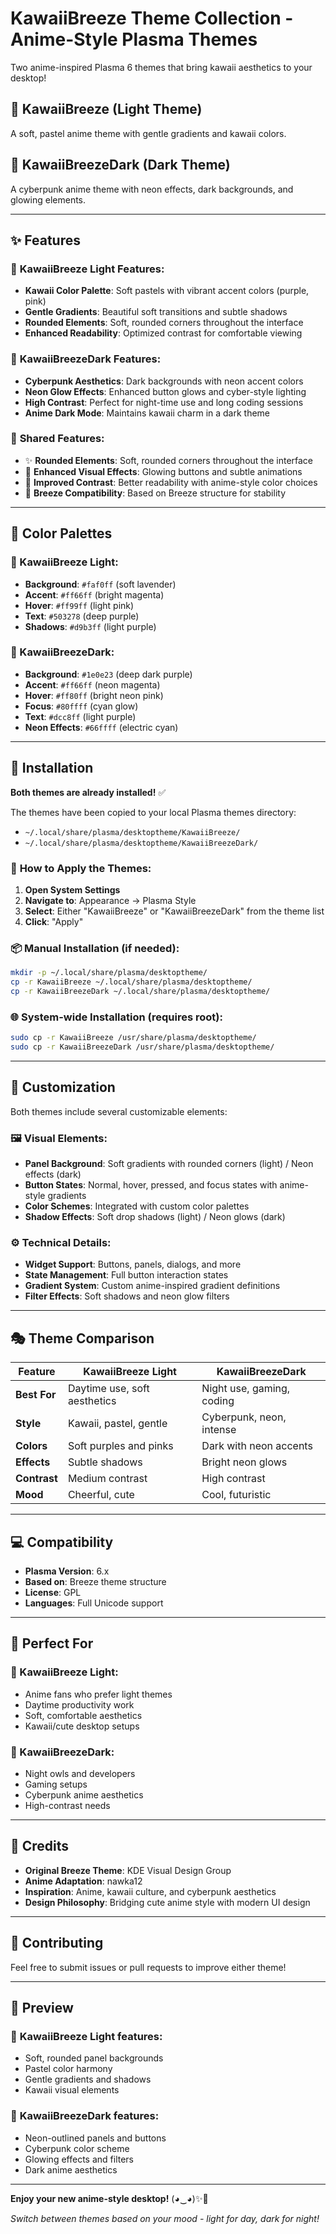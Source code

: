 # KawaiiBreeze Theme Collection - Anime-Style Plasma Themes

Two anime-inspired Plasma 6 themes that bring kawaii aesthetics to your desktop!

## 🌸 KawaiiBreeze (Light Theme)
A soft, pastel anime theme with gentle gradients and kawaii colors.

## 🌙 KawaiiBreezeDark (Dark Theme) 
A cyberpunk anime theme with neon effects, dark backgrounds, and glowing elements.

---

## ✨ Features

### 🌸 **KawaiiBreeze Light Features:**
- **Kawaii Color Palette**: Soft pastels with vibrant accent colors (purple, pink)
- **Gentle Gradients**: Beautiful soft transitions and subtle shadows
- **Rounded Elements**: Soft, rounded corners throughout the interface
- **Enhanced Readability**: Optimized contrast for comfortable viewing

### 🌙 **KawaiiBreezeDark Features:**
- **Cyberpunk Aesthetics**: Dark backgrounds with neon accent colors
- **Neon Glow Effects**: Enhanced button glows and cyber-style lighting
- **High Contrast**: Perfect for night-time use and long coding sessions
- **Anime Dark Mode**: Maintains kawaii charm in a dark theme

### 🎀 **Shared Features:**
- ✨ **Rounded Elements**: Soft, rounded corners throughout the interface
- 💫 **Enhanced Visual Effects**: Glowing buttons and subtle animations
- 🌈 **Improved Contrast**: Better readability with anime-style color choices
- 🎯 **Breeze Compatibility**: Based on Breeze structure for stability

---

## 🎨 Color Palettes

### 🌸 KawaiiBreeze Light:
- **Background**: `#faf0ff` (soft lavender)
- **Accent**: `#ff66ff` (bright magenta) 
- **Hover**: `#ff99ff` (light pink)
- **Text**: `#503278` (deep purple)
- **Shadows**: `#d9b3ff` (light purple)

### 🌙 KawaiiBreezeDark:
- **Background**: `#1e0e23` (deep dark purple)
- **Accent**: `#ff66ff` (neon magenta)
- **Hover**: `#ff80ff` (bright neon pink)
- **Focus**: `#80ffff` (cyan glow)
- **Text**: `#dcc8ff` (light purple)
- **Neon Effects**: `#66ffff` (electric cyan)

---

## 🚀 Installation

**Both themes are already installed!** ✅

The themes have been copied to your local Plasma themes directory:
- `~/.local/share/plasma/desktoptheme/KawaiiBreeze/`
- `~/.local/share/plasma/desktoptheme/KawaiiBreezeDark/`

### 🎯 **How to Apply the Themes:**

1. **Open System Settings**
2. **Navigate to**: Appearance → Plasma Style  
3. **Select**: Either "KawaiiBreeze" or "KawaiiBreezeDark" from the theme list
4. **Click**: "Apply"

### 📦 **Manual Installation (if needed):**
```bash
mkdir -p ~/.local/share/plasma/desktoptheme/
cp -r KawaiiBreeze ~/.local/share/plasma/desktoptheme/
cp -r KawaiiBreezeDark ~/.local/share/plasma/desktoptheme/
```

### 🌐 **System-wide Installation (requires root):**
```bash
sudo cp -r KawaiiBreeze /usr/share/plasma/desktoptheme/
sudo cp -r KawaiiBreezeDark /usr/share/plasma/desktoptheme/
```

---

## 🎨 Customization

Both themes include several customizable elements:

### 🖼️ **Visual Elements:**
- **Panel Background**: Soft gradients with rounded corners (light) / Neon effects (dark)
- **Button States**: Normal, hover, pressed, and focus states with anime-style gradients
- **Color Schemes**: Integrated with custom color palettes
- **Shadow Effects**: Soft drop shadows (light) / Neon glows (dark)

### ⚙️ **Technical Details:**
- **Widget Support**: Buttons, panels, dialogs, and more
- **State Management**: Full button interaction states
- **Gradient System**: Custom anime-inspired gradient definitions
- **Filter Effects**: Soft shadows and neon glow filters

---

## 🎭 Theme Comparison

| Feature | KawaiiBreeze Light | KawaiiBreezeDark |
|---------|-------------------|------------------|
| **Best For** | Daytime use, soft aesthetics | Night use, gaming, coding |
| **Style** | Kawaii, pastel, gentle | Cyberpunk, neon, intense |
| **Colors** | Soft purples and pinks | Dark with neon accents |
| **Effects** | Subtle shadows | Bright neon glows |
| **Contrast** | Medium contrast | High contrast |
| **Mood** | Cheerful, cute | Cool, futuristic |

---

## 💻 Compatibility

- **Plasma Version**: 6.x
- **Based on**: Breeze theme structure
- **License**: GPL
- **Languages**: Full Unicode support

---

## 🎯 Perfect For

### 🌸 KawaiiBreeze Light:
- Anime fans who prefer light themes
- Daytime productivity work
- Soft, comfortable aesthetics
- Kawaii/cute desktop setups

### 🌙 KawaiiBreezeDark:
- Night owls and developers
- Gaming setups
- Cyberpunk anime aesthetics
- High-contrast needs

---

## 🌟 Credits

- **Original Breeze Theme**: KDE Visual Design Group
- **Anime Adaptation**: nawka12
- **Inspiration**: Anime, kawaii culture, and cyberpunk aesthetics
- **Design Philosophy**: Bridging cute anime style with modern UI design

---

## 🚀 Contributing

Feel free to submit issues or pull requests to improve either theme!

---

## 🎉 Preview

### 🌸 **KawaiiBreeze Light features:**
- Soft, rounded panel backgrounds
- Pastel color harmony
- Gentle gradients and shadows
- Kawaii visual elements

### 🌙 **KawaiiBreezeDark features:**
- Neon-outlined panels and buttons
- Cyberpunk color scheme
- Glowing effects and filters
- Dark anime aesthetics

---

**Enjoy your new anime-style desktop!** (◕‿◕)✨🌙

*Switch between themes based on your mood - light for day, dark for night!* 